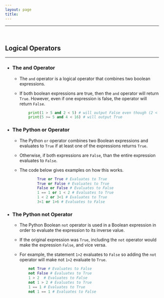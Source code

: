 ```yaml
---
layout: page
title:
---
```

***

&nbsp;
## Logical Operators
***

- ### The and Operator

  - The `and` operator is a logical operator that combines two boolean expressions.

  - If both boolean expressions are true, then the `and` operator will return `True`. However, even if one expression is false, the operator will return `False`.

    ```python
        print(1 > 5 and 2 < 5) # will output False even though (2 < 5) is true
        print(5 >= 5 and 4 < 16) # will output True
    ```

- ### The Python or Operator

  - The Python `or` operator combines two Boolean expressions and evaluates to `True` if at least one of the expressions returns `True`.

  - Otherwise, if both expressions are `False`, than the entire expression evaluates to `False`.

  - The code below gives examples on how this works.

    ```python
            True or True # Evaluates to True
            True or False # Evaluates to True
            False or False # Evaluates to False
            1 == 1 or 1 < 2 # Evaluates to True
            1 < 2 or 3<1 # Evaluates to True
            3<1 or 1>6 # Evaluates to False
    ```

- ### The Python not Operator

  - The Python Boolean `not` operator is used in a Boolean expression in order to evaluate the expression to its inverse value.

  - If the original expression was `True`, including the `not` operator would make the expression `False`, and vice versa.

  - For example, the statement `1>2` evaluates to `False` so adding the `not` operator will make not `1>2` evaluate to `True`.

    ```python
        not True # Evaluates to False
        not False # Evaluates to True
        1 > 2  # Evaluates to False
        not 1 > 2 # Evaluates to True
        1 == 1 # Evaluates to True
        not 1 == 1 # Evaluates to False
    ```
